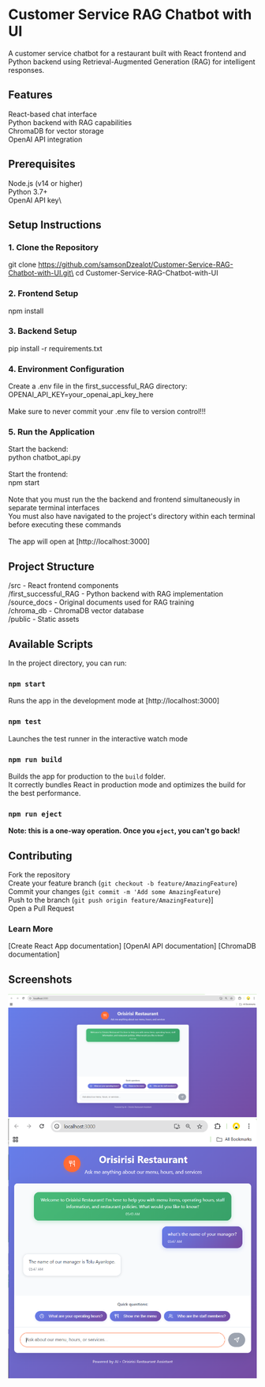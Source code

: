 # Customer Service RAG Chatbot with UI

A customer service chatbot for a restaurant built with React frontend and Python backend using Retrieval-Augmented Generation (RAG) for intelligent responses.

## Features

React-based chat interface \
Python backend with RAG capabilities \
ChromaDB for vector storage \
OpenAI API integration

## Prerequisites

Node.js (v14 or higher)\
Python 3.7+\
OpenAI API key\

## Setup Instructions
### 1. Clone the Repository

git clone https://github.com/samsonDzealot/Customer-Service-RAG-Chatbot-with-UI.git\
cd Customer-Service-RAG-Chatbot-with-UI

### 2. Frontend Setup

npm install

### 3. Backend Setup

pip install -r requirements.txt 

### 4. Environment Configuration

Create a .env file in the first_successful_RAG directory:\
OPENAI_API_KEY=your_openai_api_key_here\
\
Make sure to never commit your .env file to version control!!!

### 5. Run the Application

Start the backend:\
python chatbot_api.py\
\
Start the frontend:\
npm start\
\
Note that you must run the the backend and frontend simultaneously in separate terminal interfaces\
You must also have navigated to the project's directory within each terminal before executing these commands\
\
The app will open at [http://localhost:3000]

## Project Structure
/src - React frontend components\
/first_successful_RAG - Python backend with RAG implementation\
/source_docs - Original documents used for RAG training\
/chroma_db - ChromaDB vector database\
/public - Static assets

## Available Scripts

In the project directory, you can run:

### `npm start`

Runs the app in the development mode at [http://localhost:3000]

### `npm test`

Launches the test runner in the interactive watch mode

### `npm run build`

Builds the app for production to the `build` folder.\
It correctly bundles React in production mode and optimizes the build for the best performance.

### `npm run eject`

**Note: this is a one-way operation. Once you `eject`, you can't go back!**

## Contributing

Fork the repository\
Create your feature branch (`git checkout -b feature/AmazingFeature`)\
Commit your changes (`git commit -m 'Add some AmazingFeature`)\
Push to the branch (`git push origin feature/AmazingFeature`)]\
Open a Pull Request

### Learn More

[Create React App documentation]
[OpenAI API documentation]
[ChromaDB documentation]

## Screenshots

![Chatbot Interface](images/chat_interface.png)
![Example Query](images/chat_example.png)
